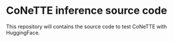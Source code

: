 # CoNeTTE inference source code

This repository will contains the source code to test CoNeTTE with HuggingFace.
